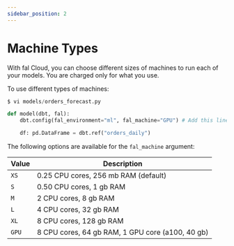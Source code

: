 ```yaml
---
sidebar_position: 2
---
```


# Machine Types

With fal Cloud, you can choose different sizes of machines to run each of your models. You are charged only for what you use.

To use different types of machines:

```python
$ vi models/orders_forecast.py

def model(dbt, fal):
    dbt.config(fal_environment="ml", fal_machine="GPU") # Add this line

    df: pd.DataFrame = dbt.ref("orders_daily")
```

The following options are available for the `fal_machine` argument:

| Value | Description                                      |
| ----- | ------------------------------------------------ |
| `XS`  | 0.25 CPU cores, 256 mb RAM (default)             |
| `S`   | 0.50 CPU cores, 1 gb RAM                         |
| `M`   | 2 CPU cores, 8 gb RAM                            |
| `L`   | 4 CPU cores, 32 gb RAM                           |
| `XL`  | 8 CPU cores, 128 gb RAM                          |
| `GPU` | 8 CPU cores, 64 gb RAM, 1 GPU core (a100, 40 gb) |
